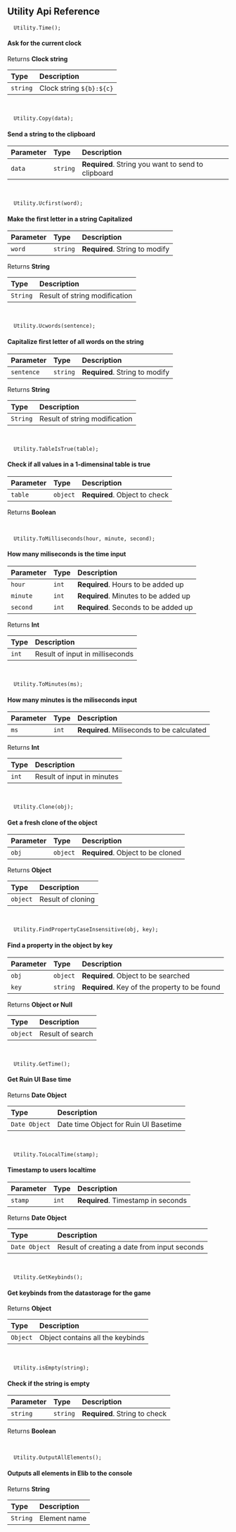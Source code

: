 ## Utility Api Reference

```
  Utility.Time();
```
#### Ask for the current clock

Returns **Clock string**

| Type     | Description                |
| :-------- | :------------------------- |
| `string` | Clock string  `${b}:${c}` |

<br />


```
  Utility.Copy(data);
```
#### Send a string to the clipboard

| Parameter | Type     | Description                |
| :-------- | :------- | :------------------------- |
| `data` | `string` | **Required**. String you want to send to clipboard |

<br />

```
  Utility.Ucfirst(word);
```
#### Make the first letter in a string Capitalized

| Parameter | Type     | Description                |
| :-------- | :------- | :------------------------- |
| `word` | `string` | **Required**. String to modify|

 Returns **String**
 
| Type     | Description                |
| :------- | :------------------------- |
| `String` | Result of string modification |

<br />


```
  Utility.Ucwords(sentence);
```
#### Capitalize first letter of all words on the string

| Parameter | Type     | Description                |
| :-------- | :------- | :------------------------- |
| `sentence` | `string` | **Required**. String to modify |

 Returns **String**
 
| Type     | Description                |
| :------- | :------------------------- |
| `String` | Result of string modification |

<br />

```
  Utility.TableIsTrue(table);
```
#### Check if all values in a 1-dimensinal table is true

| Parameter | Type     | Description                |
| :-------- | :------- | :------------------------- |
| `table` | `object` | **Required**. Object to check |

 Returns **Boolean**

<br />

```
  Utility.ToMilliseconds(hour, minute, second);
```
#### How many miliseconds is the time input

| Parameter | Type     | Description                |
| :-------- | :------- | :------------------------- |
| `hour` | `int` | **Required**. Hours to be added up |
| `minute` | `int` | **Required**. Minutes to be added up |
| `second` | `int` | **Required**. Seconds to be added up |

 Returns **Int**
 
| Type     | Description                |
| :------- | :------------------------- |
| `int` | Result of input in milliseconds |

<br />


```
  Utility.ToMinutes(ms);
```
#### How many minutes is the miliseconds input

| Parameter | Type     | Description                |
| :-------- | :------- | :------------------------- |
| `ms` | `int` | **Required**. Miliseconds to be calculated |

 Returns **Int**
 
| Type     | Description                |
| :------- | :------------------------- |
| `int` | Result of input in minutes |

<br />


```
  Utility.Clone(obj);
```
#### Get a fresh clone of the object

| Parameter | Type     | Description                |
| :-------- | :------- | :------------------------- |
| `obj` | `object` | **Required**. Object to be cloned |

 Returns **Object**
 
| Type     | Description                |
| :------- | :------------------------- |
| `object` | Result of cloning |

<br />

```
  Utility.FindPropertyCaseInsensitive(obj, key);
```
#### Find a property in the object by key

| Parameter | Type     | Description                |
| :-------- | :------- | :------------------------- |
| `obj` | `object` | **Required**. Object to be searched |
| `key` | `string` | **Required**. Key of the property to be found |

 Returns **Object or Null**
 
| Type     | Description                |
| :------- | :------------------------- |
| `object` | Result of search |

<br />


```
  Utility.GetTime();
```
#### Get Ruin UI Base time

Returns **Date Object**

| Type     | Description                |
| :-------- | :------------------------- |
| `Date Object` | Date time Object for Ruin UI Basetime |

<br />


```
  Utility.ToLocalTime(stamp);
```
#### Timestamp to users localtime

| Parameter | Type     | Description                |
| :-------- | :------- | :------------------------- |
| `stamp` | `int` | **Required**. Timestamp in seconds |

 Returns **Date Object**
 
| Type     | Description                |
| :------- | :------------------------- |
| `Date Object` | Result of creating a date from input seconds |

<br />


```
  Utility.GetKeybinds();
```
#### Get keybinds from the datastorage for the game

Returns **Object**

| Type     | Description                |
| :-------- | :------------------------- |
| `Object` | Object contains all the keybinds |

<br />

```
  Utility.isEmpty(string);
```
#### Check if the string is empty

| Parameter | Type     | Description                |
| :-------- | :------- | :------------------------- |
| `string` | `string` | **Required**. String to check |

 Returns **Boolean**

<br />

```
  Utility.OutputAllElements();
```
#### Outputs all elements in Elib to the console

Returns **String**

| Type     | Description                |
| :-------- | :------------------------- |
| `String` | Element name |

<br />
